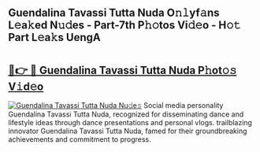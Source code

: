 ## Guendalina Tavassi Tutta Nuda O𝚗𝚕yf𝚊ns L𝚎a𝚔ed N𝚞𝚍es - Part-7th P𝚑𝚘tos Vi𝚍𝚎o - H𝚘𝚝 Part L𝚎a𝚔s UengA

# <h2><a href="http://kf6yj7.oniu.top/?m=Guendalina+Tavassi+Tutta+Nuda">🔗👉 🔴 Guendalina Tavassi Tutta Nuda P𝚑ot𝚘𝚜 V𝚒d𝚎o</a></h2>

[![Guendalina Tavassi Tutta Nuda Nu𝚍e𝚜](https://i.imgur.com/0qMVB7G.gif)](http://kf6yj7.oniu.top/?m=Guendalina+Tavassi+Tutta+Nuda)
Social media personality Guendalina Tavassi Tutta Nuda, recognized for disseminating dance and lifestyle ideas through dance presentations and personal vlogs. trailblazing innovator Guendalina Tavassi Tutta Nuda, famed for their groundbreaking achievements and commitment to progress.  
